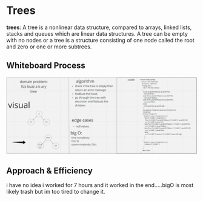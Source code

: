 # Trees 
**trees**: A tree is a nonlinear data structure, compared to arrays, linked lists, stacks and queues which are linear data structures. A tree can be empty with no nodes or a tree is a structure consisting of one node called the root and zero or one or more subtrees.  
## Whiteboard Process  
![whitebaord](./challenge18.JPG)  
## Approach & Efficiency  
i have no idea i worked for 7 hours and it worked in the end.....bigO is most likely trash but im too tired to change it.
